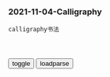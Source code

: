 ### 2021-11-04-Calligraphy

```note
calligraphy书法
```

<table id="tbc" style="white-space:pre-wrap">
</table>
<button onclick="toggleb()">toggle</button>
<button onclick="loadparse()">loadparse</button>
<br>
<!-- 🌸<br>🍅-　-🍑<hr>🍀 -->
<pre>
<textarea rows="30" cols="100" style="display: none" id="tar">

<h4 style="color:#1E90FF">学这三大行楷书法，让你的楷书不再呆板，可以轻松地过渡到行书</h4>
https://mbd.baidu.com/newspage/data/landingsuper?context=%7B%22nid%22%3A%22news_10337618744148755102%22%7D&n_type=-1&p_from=-1

https://pics2.baidu.com/feed/7acb0a46f21fbe097f84b2a0616fef3a8644ad40.jpeg

https://pics4.baidu.com/feed/d31b0ef41bd5ad6e59aa39c886c4dad2b6fd3c5d.jpeg

<font size="1" style="color:#DCDCDC">2022/2/15 下午3:28:22</font>

御前四宝：魔女前来刺杀皇上，秒掉了侍卫，皇上一出手震天撼地啊,影视,武侠片,好看视频
https://haokan.baidu.com/v?vid=13144359153747400088&sfrom=baidu-feed

皇上用侍卫的鞋搓丸子

2021/11/4 下午9:02:10

<font size="2"><b>
《妖猫传》独家精解幻术背后的美术制作【下】</b></font><br>
https://www.sohu.com/a/216275641_657278

《人家词话》王国维 手稿
http://5b0988e595225.cdn.sohucs.com/images/20180112/e981dbf5a00c4d7fa4fb585e567d43d3.jpeg
http://5b0988e595225.cdn.sohucs.com/images/20180112/693a453dcaec438abbb92e0adbef0b2e.jpeg
http://5b0988e595225.cdn.sohucs.com/images/20180112/51885eae2ee34be6aada31672fafbfef.jpeg

<font size="1" style="color:#DCDCDC"><b>2022/1/11 上午11:16:06</b></font><br>

<font size="2"><b>
宋徽宗“鬼斧神工”的奇作，这才是书法的大美境界，没人敢说不好</b></font><br>
https://mbd.baidu.com/newspage/data/landingsuper?context=%7B%22nid%22%3A%22news_9108387284046748279%22%7D&n_type=-1&p_from=-1

https://pics3.baidu.com/feed/f636afc379310a556fff72b95899d5a08026108e.jpeg?token=5aa36a6520fdd8d0fc31ae5471648b72&.jpg

https://pics4.baidu.com/feed/e4dde71190ef76c64b47db7c69ca6bf3ae516732.jpeg?token=2f8a92673e494875779a6b13249251ed&.jpg

https://pics3.baidu.com/feed/b03533fa828ba61e6727aafbb4e80103324e597b.jpeg?token=edb70053649740febdf1679df15ad93a&.jpg

https://pics7.baidu.com/feed/5882b2b7d0a20cf4b7fc94e480d5dd3fadaf9987.jpeg?token=649d5bfd77fb628f30fae652c5fd895d&.jpg

<font size="1" style="color:#DCDCDC"><b>2021/12/17 下午9:05:05</b></font><br>

<p><font size="4"><b>
宋徽宗的书法远不及他儿子，贵族气十足，这才是真正的“帝王字”</b></font>
https://mbd.baidu.com/newspage/data/landingsuper?context=%7B%22nid%22%3A%22news_9303352406619875028%22%7D&n_type=-1&p_from=-1

https://pics1.baidu.com/feed/242dd42a2834349beccb3d335b4278c734d3beed.jpeg?token=c7ef88fc06c79ebfaffae14fc55d4621&.jpg

<font size="1" style="color:#DCDCDC"><b>2021/11/16 下午1:37:20</b></font>
<p><font size="4""><b>
武则天《金刚经》真迹现身，曾被秘藏700多年，价值可能会超百亿</b></font>
https://mbd.baidu.com/newspage/data/landingsuper?context=%7B%22nid%22%3A%22news_10113580562538108785%22%7D

https://pics6.baidu.com/feed/48540923dd54564e9d24b32e7c87ff8bd0584fc2.jpeg?token=9a6c5fb964bade6c95b55fb085fabd4e&.jpg

<font size="1" style="color:#DCDCDC"><b>2021/11/8 下午4:05:07</b></font>

王羲之死前留下一部“草书诀”，被米芾学到了精髓，仅存410个字
https://mbd.baidu.com/newspage/data/landingsuper?context=%7B%22nid%22%3A%22news_9773189535047000410%22%7D

https://pics6.baidu.com/feed/267f9e2f07082838afad9dab2ee5f6084d08f177.jpeg?token=a4db0059073728431eb193157abe974c&.jpg

2021/11/4 下午8:49:58

100年前的一幅“馆阁体”书法，这字美到了骨子里，不输欧颜柳赵
https://mbd.baidu.com/newspage/data/landingsuper?context=%7B%22nid%22%3A%22news_9394007337912700003%22%7D

https://pics0.baidu.com/feed/4afbfbedab64034ff9ab5e34c3be26380a551d20.jpeg?token=35ae33217740319c8a307070e7815470&.jpg

2021/11/4 下午8:50:23

男子发现上帝就在人类大脑中，突破人体防御就能看见《大脑越狱》_哔哩哔哩_bilibili
https://www.bilibili.com/video/av795929032/

人类或许可以因为宗教团结，而避免大部分的战争。

杰克冒着生命的危险，把图片数据传上网络。

弹幕：啊天蓬元帅！
弹幕：啊，我看见了老婆蕾姆。。。
弹幕：我看到如来佛了
弹幕：我看到了马克思

2021/11/4 下午5:19:54

悬疑科幻短片《大脑越狱》，用科学手段让你看见“上帝”
https://baijiahao.baidu.com/s?id=1664187014212137544&wfr=spider&for=pc

2021/11/4 下午5:12:46

大脑越狱_百度百科
https://baike.baidu.com/item/%E5%A4%A7%E8%84%91%E8%B6%8A%E7%8B%B1

这是一部只有20分钟、只有两个人的短片。但是！就是这两个人撑起了整整20分钟！

2021/11/4 下午5:12:37

男子研究发现，上帝其实在人类的大脑里，越狱大脑就能看见,影视,科幻片,好看视频
https://haokan.baidu.com/v?vid=8610897989718645835&sfrom=baidu-feed

2021/11/4 下午5:04:53

韩g选手推倒荷兰名将，力保队友夺冠！后者怒骂韩g选手是垃圾
https://baijiahao.baidu.com/s?id=1658677306462278059&wfr=spider&for=pc

2021/11/4 下午4:57:56

【乔治·索罗斯：一些投资和人生... - @全球视频精选Premium 的微博精选 - 微博国际站
https://overseas.weibo.com/detail/4699525190517622

2. 当然你的经历经验越多，开启其他的门也就更容易。
3. 仅理解世界还不够，还必须理解你自己，才能往前走。

6. 必须对自己的信念保持质疑的态度，与此同时又必须有某种信念。

8. 有些事是不能量化的，所以那些人在数字计算上做得很好，但忘记了现实。
9. 哲学本身不能帮你走很远，所以你必须要经历实践，这种哲学必须是自己形成的你对世界的看法。

2021/11/4 下午4:42:32

美机构m调公布一项结果，美g学者：zg人“过度自信”
https://mbd.baidu.com/newspage/data/landingsuper?context=%7B%22nid%22%3A%22news_9278659458566904115%22%7D

b度网友2af8e8e
你脑瓜子就这点容量，人家说一样发明只是嘲讽，你还较真有一样发明，十多亿人一百年没发明几样东西丢脸不丢脸

c菊南山3316
现在到处这种盲目的自信，快和印度有一拼，还经常嘲笑人家印度，真是乌鸦笑猪黑，现在的zg需要一面镜子。 古人云:以史为镜，可以知兴替，以人为镜可以明得失，以铜为镜可以正衣冠。当下的zg缺少魏征式的人物。

m辣美景食神
…不过我们不在乎，你叫不醒一个装睡的人！

2021/11/4 下午1:38:36

从没见过，小猫叼着自己的断腿向人类求助，哀求主人接好它，感人,搞笑,萌宠,好看视频
https://haokan.baidu.com/v?vid=10641954892448734532&sfrom=baidu-feed

https://f7.baidu.com/it/u=2905386738,2946547151&fm=222&app=108&f=JPEG&.jpg

2021/11/4 下午1:31:11

海鸥一口叼走男子的手机，不负重担又放回原地，却拍下珍贵的画面,社会,奇闻轶事,好看视频
https://haokan.baidu.com/v?vid=10662114575793245004&sfrom=baidu-feed

2021/11/4 下午1:27:14

大学生发明“半自行车”，每小时能跑20公里，现已申请专利,科学,科普,好看视频
https://haokan.baidu.com/v?vid=6558852655569272043&sfrom=baidu-feed

2021/11/4 下午1:25:19

“黑伞”居然是常务副市长！
https://mbd.baidu.com/newspage/data/landingsuper?context=%7B%22nid%22%3A%22news_9673484884354922933%22%7D

2021/11/4 下午1:25:29

打工3个月倒欠公司6万，“在缅北我的命不如一条狗”
https://mbd.baidu.com/newspage/data/landingsuper?context=%7B%22nid%22%3A%22news_8838181030057941886%22%7D

2021/11/4 上午10:48:49

“原油宝”投资者：超150万本金亏完，还需倒贴近280万
https://baijiahao.baidu.com/s?id=1664807351045898469

2021/11/4 上午10:53:40

投顾陪你读早报：z行原油宝巨亏，谁能想到0.01元抄底都能破产！
https://baijiahao.baidu.com/s?id=1664729803972368193

2021/11/4 上午10:54:58

95岁女院士鼓励女性打破“玻璃天花板”，以行动争取男女平等_腾讯新闻
https://new.qq.com/omn/20211104/20211104V02G7P00.html

2021/11/4 上午10:55:36

j旅：学员训练打靶太兴奋，将枪口对旁人扫射，宪兵直接出手击毙,影视,军旅片,好看视频
https://haokan.baidu.com/v?vid=4118265912255283925&sfrom=baidu-feed

他们这样跟送死没两样。

j人就是要不怕死

你的意思是这次根本是让他们送死？

z争哪有不死人的？

长官你放我回集z营吧，我不想干了。

送他们回家。

　cggbxxvb
这训练死亡率，不用日本人，训练就死得差不多了

特战先锋

2021/11/4 上午10:41:19

马斯克学曹植，台当局学马斯克，网友看到却忍不住吐槽……
https://mbd.baidu.com/newspage/data/landingsuper?context=%7B%22nid%22%3A%22news_8939828835606934344%22%7D

2021/11/4 上午10:34:00

这个成天拷问zg的问题，一问到自己身上，外g网m就急了
https://mbd.baidu.com/newspage/data/landingsuper?context=%7B%22nid%22%3A%22news_8908568272649454869%22%7D

2021/11/4 上午10:23:06

双标星座：从来对人不对事，面对相同问题居然有截然不同的态度_网易订阅
https://www.163.com/dy/article/DMHCMP8I05289I3T.html

潇公公
http://dingyue.ws.126.net/RikSYdNf0xIZobDL0iFz=dOFBxWj=SOZJICMUaOkZz3YR1531382622122.jpeg

2021/11/4 上午10:28:51

敢怒不敢言？z俄舰队横穿“日本咽喉”让日媒破防后，美j发声：我们没意见
https://baijiahao.baidu.com/s?id=1714648068470505562

2021/11/4 上午10:22:18



</textarea>
</pre>
<!-- 🍀<br>🍑-　-🍅<hr>🌸 -->

```tip
```

<script src="https://cdn.jsdelivr.net/npm/jquery@3.5.1/dist/jquery.min.js"></script>

<link rel="stylesheet" href="https://cdn.jsdelivr.net/gh/fancyapps/fancybox@3.5.7/dist/jquery.fancybox.min.css" />
<script src="https://cdn.jsdelivr.net/gh/fancyapps/fancybox@3.5.7/dist/jquery.fancybox.min.js"></script>

<script type="text/javascript">

var __urlRegex = /(\b(https?|ftp|file):\/\/[-A-Z0-9+&@#\/%?=~_|!:,.;]*[-A-Z0-9+&@#\/%=~_|])/ig;
var __imgRegex = /\.(?:jpe?g|gif|png)$/i;

loadparse();

function parseURL($string){

    var exp = __urlRegex;
    return $string.replace(exp,function(match){
            __imgRegex.lastIndex=0;
            if(__imgRegex.test(match)){
                return '<a data-fancybox="gallery" href="' + match.replace("/p=700", "")
                 + '"><img src="' + match.replace("/p=700", "/p=160x200")+'" width="64"></a>';
            }
            else{
                return '<a href="' + match + '" target="_blank">' + match + '</a>';
            }
        }
    );
}

function loadparse() {
  tbc.innerHTML = parseURL(tar.value);
}

function toggleb() {
  var x = document.getElementById("tar");
  if (x.style.display === "none") {
    x.style.display = "";
  } else {
    x.style.display = "none";
  }
}

</script>
